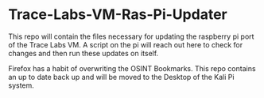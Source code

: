 # Trace-Labs-VM-Ras-Pi-Updater

This repo will contain the files necessary for updating the raspberry pi port of the Trace Labs VM. A script on the pi will reach out here to check for changes and then run these updates on itself.

Firefox has a habit of overwriting the OSINT Bookmarks. This repo contains an up to date back up and will be moved to the Desktop of the Kali Pi system. 
